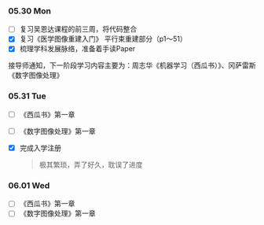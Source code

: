 ### 05.30 Mon

- [ ] 复习吴恩达课程的前三周，将代码整合
- [x] 复习《医学图像重建入门》 平行束重建部分（p1～51）
- [x] 梳理学科发展脉络，准备着手读Paper

接导师通知，下一阶段学习内容主要为：周志华《机器学习（西瓜书）》、冈萨雷斯《数字图像处理》



### 05.31 Tue

- [ ] 《西瓜书》第一章

- [ ] 《数字图像处理》第一章

- [x] 完成入学注册

  > 极其繁琐，弄了好久，耽误了进度




### 06.01 Wed

- [ ] 《西瓜书》第一章
- [ ] 《数字图像处理》第一章